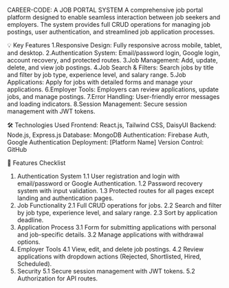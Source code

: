 CAREER-CODE: A JOB PORTAL SYSTEM
A comprehensive job portal platform designed to enable seamless interaction between job seekers and employers. The system provides full CRUD operations for managing job postings, user authentication, and streamlined job application processes.


💡 Key Features
1.Responsive Design: Fully responsive across mobile, tablet, and desktop.
2.Authentication System: Email/password login, Google login, account recovery, and protected routes.
3.Job Management: Add, update, delete, and view job postings.
4.Job Search & Filters: Search jobs by title and filter by job type, experience level, and salary range.
5.Job Applications: Apply for jobs with detailed forms and manage your applications.
6.Employer Tools: Employers can review applications, update jobs, and manage postings.
7.Error Handling: User-friendly error messages and loading indicators.
8.Session Management: Secure session management with JWT tokens.

🛠️ Technologies Used
Frontend: React.js, Tailwind CSS, DaisyUI
Backend: Node.js, Express.js
Database: MongoDB
Authentication: Firebase Auth, Google Authentication
Deployment: [Platform Name]
Version Control: GitHub


🚀 Features Checklist
1.    Authentication System
1.1 User registration and login with email/password or Google Authentication.
1.2 Password recovery system with input validation.
1.3 Protected routes for all pages except landing and authentication pages.
2.    Job Functionality
2.1 Full CRUD operations for jobs.
2.2 Search and filter by job type, experience level, and salary range.
2.3 Sort by application deadline.
3.    Application Process
3.1 Form for submitting applications with personal and job-specific details.
3.2 Manage applications with withdrawal options.
4.    Employer Tools
4.1 View, edit, and delete job postings.
4.2 Review applications with dropdown actions (Rejected, Shortlisted, Hired, Scheduled).
5.    Security
5.1 Secure session management with JWT tokens.
5.2 Authorization for API routes.


